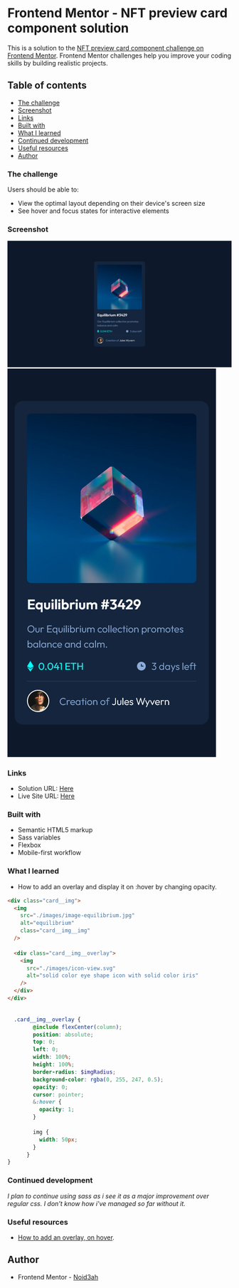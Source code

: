# Frontend Mentor - NFT preview card component solution

This is a solution to the [NFT preview card component challenge on Frontend Mentor](https://www.frontendmentor.io/challenges/nft-preview-card-component-SbdUL_w0U). Frontend Mentor challenges help you improve your coding skills by building realistic projects.

## Table of contents

- [The challenge](#the-challenge)
- [Screenshot](#screenshot)
- [Links](#links)
- [Built with](#built-with)
- [What I learned](#what-i-learned)
- [Continued development](#continued-development)
- [Useful resources](#useful-resources)
- [Author](#author)

### The challenge

Users should be able to:

- View the optimal layout depending on their device's screen size
- See hover and focus states for interactive elements

### Screenshot

![Desktop-layout](./images/desktop-screenshot.png)
![Mobile-layout](./images/mobile-screenshot.png)

### Links

- Solution URL: [Here](https://github.com/Noid3ah/NFT-preview-card-component)
- Live Site URL: [Here](https://noid3ah.github.io/NFT-preview-card-component)

### Built with

- Semantic HTML5 markup
- Sass variables
- Flexbox
- Mobile-first workflow

### What I learned

- How to add an overlay and display it on :hover by changing opacity.

```html
<div class="card__img">
  <img
    src="./images/image-equilibrium.jpg"
    alt="equilibrium"
    class="card__img__img"
  />

  <div class="card__img__overlay">
    <img
      src="./images/icon-view.svg"
      alt="solid color eye shape icon with solid color iris"
    />
  </div>
</div>
```

```scss

  .card__img__overlay {
        @include flexCenter(column);
        position: absolute;
        top: 0;
        left: 0;
        width: 100%;
        height: 100%;
        border-radius: $imgRadius;
        background-color: rgba(0, 255, 247, 0.5);
        opacity: 0;
        cursor: pointer;
        &:hover {
          opacity: 1;
        }

        img {
          width: 50px;
        }
      }
}
```

### Continued development

_I plan to continue using sass as i see it as a major improvement over regular css. I don't know how i've managed so far without it._

### Useful resources

- [How to add an overlay, on hover](https://www.youtube.com/watch?v=exb2ab72Xhs).

## Author

- Frontend Mentor - [Noid3ah](https://www.frontendmentor.io/profile/Noid3ah)
